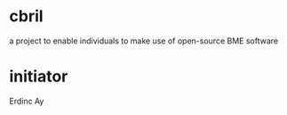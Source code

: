 # cbril
a project to enable individuals to make use of open-source BME software

# initiator
Erdinc Ay

